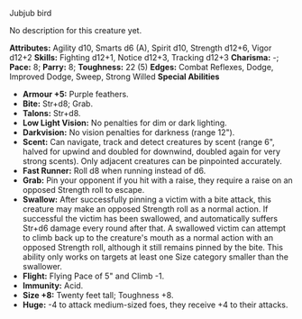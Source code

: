 Jubjub bird

No description for this creature yet.

**Attributes:** Agility d10, Smarts d6 (A), Spirit d10, Strength d12+6,
Vigor d12+2
**Skills:** Fighting d12+1, Notice d12+3, Tracking d12+3
**Charisma:** -; **Pace:** 8; **Parry:** 8; **Toughness:** 22 (5)
**Edges:** Combat Reflexes, Dodge, Improved Dodge, Sweep, Strong Willed
**Special Abilities**
- **Armour +5:** Purple feathers.
- **Bite:** Str+d8; Grab.
- **Talons:** Str+d8.
- **Low Light Vision:** No penalties for dim or dark lighting.
- **Darkvision:** No vision penalties for darkness (range 12").
- **Scent:** Can navigate, track and detect creatures by scent (range
6", halved for upwind and doubled for downwind, doubled again for very
strong scents). Only adjacent creatures can be pinpointed accurately.
- **Fast Runner:** Roll d8 when running instead of d6.
- **Grab:** Pin your opponent if you hit with a raise, they require a
raise on an opposed Strength roll to escape.
- **Swallow:** After successfully pinning a victim with a bite attack,
this creature may make an opposed Strength roll as a normal action. If
successful the victim has been swallowed, and automatically suffers
Str+d6 damage every round after that. A swallowed victim can attempt to
climb back up to the creature's mouth as a normal action with an
opposed Strength roll, although it still remains pinned by the bite.
This ability only works on targets at least one Size category smaller
than the swallower.
- **Flight:** Flying Pace of 5" and Climb -1.
- **Immunity:** Acid.
- **Size +8:** Twenty feet tall; Toughness +8.
- **Huge:** -4 to attack medium-sized foes, they receive +4 to their
attacks.

